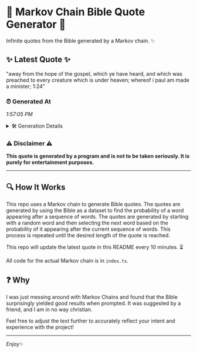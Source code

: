 # 📖 Markov Chain Bible Quote Generator 📖

Infinite quotes from the Bible generated by a Markov chain. ✨

## ✨ Latest Quote ✨
"away from the hope of the gospel, which ye have heard, and which was preached to every creature which is under heaven; whereof i paul am made a minister; 1:24"

### ⏰ Generated At
*1:57:05 PM*

<details>
    <summary>🛠️ Generation Details</summary>
    <p>
        <strong>🌱 Seed:</strong> away<br>
        <strong>🔄 Iterations:</strong> 29<br>
        <strong>📜 Context History:</strong><br>[ away ]: from<br>[ away, from ]: the<br>[ away, from, the ]: hope<br>[ away, from, the, hope ]: of<br>[ away, from, the, hope, of ]: the<br>[ away, from, the, hope, of, the ]: gospel,<br>[ from, the, hope, of, the, gospel, ]: which<br>[ the, hope, of, the, gospel,, which ]: ye<br>[ hope, of, the, gospel,, which, ye ]: have<br>[ of, the, gospel,, which, ye, have ]: heard,<br>[ the, gospel,, which, ye, have, heard, ]: and<br>[ gospel,, which, ye, have, heard,, and ]: which<br>[ which, ye, have, heard,, and, which ]: was<br>[ ye, have, heard,, and, which, was ]: preached<br>[ have, heard,, and, which, was, preached ]: to<br>[ heard,, and, which, was, preached, to ]: every<br>[ and, which, was, preached, to, every ]: creature<br>[ which, was, preached, to, every, creature ]: which<br>[ was, preached, to, every, creature, which ]: is<br>[ preached, to, every, creature, which, is ]: under<br>[ to, every, creature, which, is, under ]: heaven;<br>[ every, creature, which, is, under, heaven; ]: whereof<br>[ creature, which, is, under, heaven;, whereof ]: i<br>[ which, is, under, heaven;, whereof, i ]: paul<br>[ is, under, heaven;, whereof, i, paul ]: am<br>[ under, heaven;, whereof, i, paul, am ]: made<br>[ heaven;, whereof, i, paul, am, made ]: a<br>[ whereof, i, paul, am, made, a ]: minister;<br>[ i, paul, am, made, a, minister; ]: 1:24<br>
    </p>
</details>

### ⚠️ Disclaimer ⚠️
**This quote is generated by a program and is not to be taken seriously. It is purely for entertainment purposes.**

---

## 🔍 How It Works

This repo uses a Markov chain to generate Bible quotes. The quotes are generated by using the Bible as a dataset to find the probability of a word appearing after a sequence of words. The quotes are generated by starting with a random word and then selecting the next word based on the probability of it appearing after the current sequence of words. This process is repeated until the desired length of the quote is reached.

This repo will update the latest quote in this README every 10 minutes. ⏳

All code for the actual Markov chain is in `index.ts`.

## ❓ Why

I was just messing around with Markov Chains and found that the Bible surprisingly yielded good results when prompted. 
It was suggested by a friend, and I am in no way christian.

Feel free to adjust the text further to accurately reflect your intent and experience with the project!

---

*Enjoy*✨
